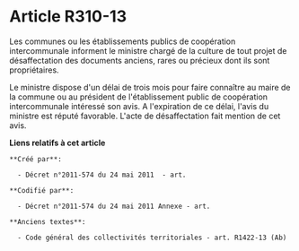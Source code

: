 # Article R310-13

Les communes ou les établissements publics de coopération intercommunale informent le ministre chargé de la culture de tout
projet de désaffectation des documents anciens, rares ou précieux dont ils sont propriétaires.

Le ministre dispose d'un délai de trois mois pour faire connaître au maire de la commune ou au président de l'établissement
public de coopération intercommunale intéressé son avis. A l'expiration de ce délai, l'avis du ministre est réputé favorable.
L'acte de désaffectation fait mention de cet avis.

**Liens relatifs à cet article**

	**Créé par**:

	  - Décret n°2011-574 du 24 mai 2011  - art.

	**Codifié par**:

	  - Décret n°2011-574 du 24 mai 2011 Annexe - art.

	**Anciens textes**:

	  - Code général des collectivités territoriales - art. R1422-13 (Ab)
